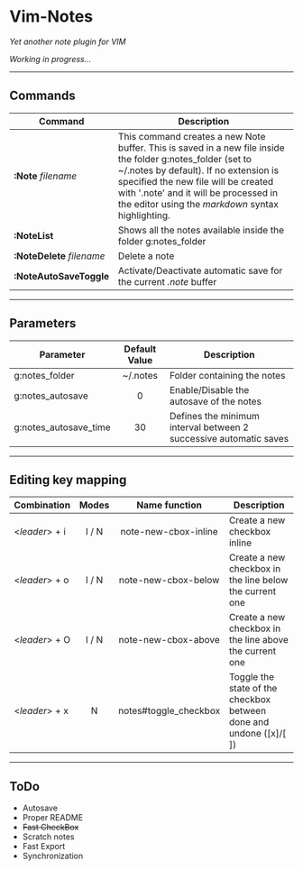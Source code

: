 Vim-Notes
===

_Yet another note plugin for VIM_

_Working in progress..._
______
Commands
---
| Command | Description |
|---|---|
|**:Note**&nbsp;_filename_      | This command creates a new Note buffer. This is saved in a new file inside the folder g:notes_folder (set to ~/.notes by default). If no extension is specified the new file will be created with '.note' and it will be processed in the editor using the _markdown_ syntax highlighting. |
|**:NoteList**             | Shows all the notes available inside the folder g:notes_folder |
|**:NoteDelete**&nbsp;_filename_ </code>|  Delete a note |
|**:NoteAutoSaveToggle** | Activate/Deactivate automatic save for the current _.note_ buffer |

______
Parameters
---
| Parameter | Default Value | Description |
|-----------|:-------------:|-------------|
|g:notes_folder| ~/.notes   | Folder containing the notes |
|g:notes_autosave| 0        | Enable/Disable the autosave of the notes |
|g:notes_autosave_time| 30  | Defines the minimum interval between 2 successive automatic saves |
______


Editing key mapping
---
|Combination | Modes   | Name function | Description |
|------------| :-----: | :-----------: | ----------- |
|&lt;_leader_&gt; + i| I / N   | note-new-cbox-inline | Create a new checkbox inline |
|&lt;_leader_&gt; + o| I / N   | note-new-cbox-below  | Create a new checkbox in the line below the current one|
|&lt;_leader_&gt; + O| I / N   | note-new-cbox-above | Create a new checkbox in the line above the current one|
|&lt;_leader_&gt; + x|  N      | notes#toggle_checkbox | Toggle the state of the checkbox between done and undone ([x]/[ ])|

______

ToDo
---
- Autosave
- Proper README
- ~~Fast CheckBox~~
- Scratch notes
- Fast Export
- Synchronization


